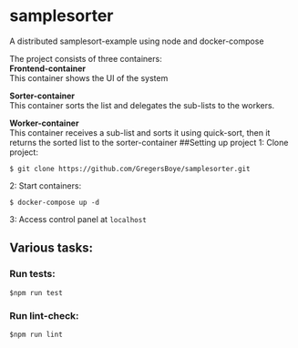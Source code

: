 # samplesorter
A distributed samplesort-example using node and docker-compose

The project consists of three containers:   
**Frontend-container**  
 This container shows the UI of the system
 
**Sorter-container**  
This container sorts the list and delegates the sub-lists to the workers.
 
**Worker-container**  
This container receives a sub-list and sorts it using quick-sort, then it returns the sorted list to the sorter-container
##Setting up project
1: Clone project: 
    
    $ git clone https://github.com/GregersBoye/samplesorter.git
    
2: Start containers: 

    $ docker-compose up -d
    
3: Access control panel at `localhost`



## Various tasks:
### Run tests: 
    
    $npm run test
    
### Run lint-check:

    $npm run lint  
    
        